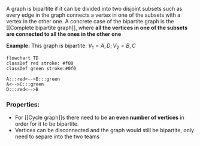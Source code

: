  A graph is bipartite if it can be divided into two disjoint subsets such as every edge in the graph connects a vertex in one of the subsets with a vertex in the other one. 
 A concrete case of the bipartite graph is the [[Complete bipartite graph]], where **all the vertices in one of the subsets are connected to all the ones in the other one**
 
 **Example:**
 This graph is bipartite: $V_1 = A,D; V_2 = B,C$ 
 
```mermaid
flowchart TD
classDef red stroke: #f00
classDef green stroke:#0f0

A:::red<-->B:::green
A<-->C:::green
D:::red<-->B
```

### Properties: 
+ For [[Cycle graph]]s there need to be **an even number of vertices** in order for it to be bipartite.
+ Vertices can be disconnected and the graph would still be bipartite, only need to separe into the two teams
